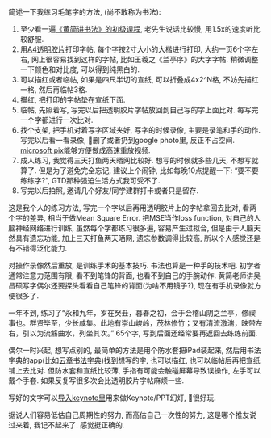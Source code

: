 <!--
.. title: 我练习毛笔字的方法
.. slug: The-method-I-practice-calligraphy
.. date: 2019-1-13 12:00 UTC+08:00
.. tags: lifescience
.. category:
.. link:
.. description:
.. type: text
-->

简述一下我练习毛笔字的方法, (尚不敢称为书法):

1. 至少看一遍[《黄简讲书法》的初级课程](http://my.tv.sohu.com/pl/9076183/index.shtml), 老先生说话比较慢, 用1.5x的速度听比较舒服.
2. 用[A4透明胶片](https://detail.tmall.com/item.htm?id=44531148545)打印字帖, 每个字按2寸大小的大楷进行打印, 大约一页6个字左右, 网上很容易找到这样的字帖, 比如王羲之《兰亭序》的大字字帖. 稍微调整一下颜色和对比度, 可以得到纯黑白的.
3. 可以描红或者临帖, 如果是四尺半切的宣纸, 可以折叠成4x2^N格, 不妨先描红一格, 然后再临帖3格.
4. 描红, 把打印的字帖垫在宣纸下面.
5. 临帖, 先照着写, 写完以后把透明胶片字帖放回到自己写的字上面比对. 每写完一个字都进行一次比对.
6. 找个支架, 把手机对着写字区域夹好, 写字的时候录像, 主要是录笔和手的动作. 写完以后看一看录像, 删了或者扔到google photo里, 反正不占空间. [microsoft pix](https://www.microsoft.com/en-us/microsoftpix)能够方便做成高速重放视频.
7. 成人练习, 我觉得三天打鱼两天晒网比较好. 想写的时候就多些几天, 不想写就算了. 但是为了避免完全忘记, 建议上个闹钟, 比如每晚10点提醒一下: “要不要练练字?”, GTD那种强迫生活方式我可受不了.
8. 写完以后拍照, 邀请几个好友/同学建群打卡或者只是留存.

<!-- TEASER_END -->

这是我个人的练习方法, 写完一个字以后再用透明胶片上的字帖拿回去比对, 看两个字的差异, 相当于做Mean Square Error. 把MSE当作loss function, 对自己的人脑神经网络进行训练, 虽然每个字都练习很多遍, 容易产生过拟合, 但是由于人脑天然具有遗忘功能, 加上三天打鱼两天晒网, 遗忘参数调得比较高, 所以个人感觉还是有不错得泛化能力.

对操作录像然后重放, 是训练手术的基本技巧. 书法也算是一种手的技术吧. 初学者通常注意力范围有限, 看不到笔锋的背面, 也看不到自己的手腕动作. 黄简老师讲吴昌硕写字偶尔还要探头看看自己笔锋的背面(为啥不用镜子?), 现在有手机录像就方便很多了.

一年不到, 练习了“永和九年，岁在癸丑，暮春之初，会于会稽山阴之兰亭，修禊事也。群贤毕至，少长咸集。此地有崇山峻岭，茂林修竹；又有清流激湍，映带左右，引以为流觞曲水，列坐其次。” 65个字, 写到后面还经常要再返回去练练前面.

偶尔一时兴起, 想写点别的, 最简单的方法是用个防水套把iPad装起来, 然后用书法字典的app(比如[云章书法字典](https://itunes.apple.com/cn/app/云章书法字典/id992025786))找到想写的字, 也可以描红, 也可以临帖后再把宣纸铺上去比对. 但防水套和宣纸比较薄, 手指有可能会触碰屏幕导致误操作, 左手可以戴个手套. 如果反复写很多次会比透明胶片字帖麻烦一些.

写好的文字可以[导入keynote里](../import_calligraphy_to_keynote_as_shape/)用来做Keynote/PPT幻灯, 很好玩.

据说人们容易低估自己周期性的努力, 而高估自己一次性的努力, 这是哪个推友说过来着, 我记不起来了. 感觉挺正确的.
